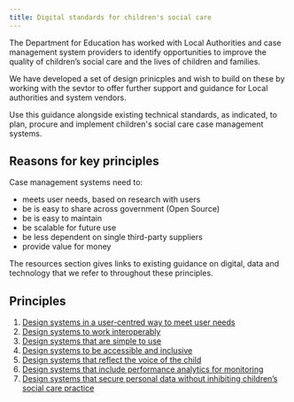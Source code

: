 ```yaml
---
title: Digital standards for children's social care
---
```


The Department for Education has worked with Local Authorities and case management system providers to identify opportunities to improve the quality of children’s social care and the lives of children and families. 

We have developed a set of design prinicples and wish to build on these by working with the sevtor to offer further support and guidance for Local authorities and system vendors. 

Use this guidance alongside existing technical standards, as indicated, to plan, procure and implement children's social care case management systems.

## Reasons for key principles

Case management systems need to:

* meets user needs, based on research with users
* be is easy to share across government (Open Source) 
* be is easy to maintain
* be scalable for future use
* be less dependent on single third-party suppliers
* provide value for money

The resources section gives links to existing guidance on digital, data and technology that we refer to throughout these principles. 

## Principles

1. [Design systems in a user-centred way to meet user needs](/principle-1)
2. [Design systems to work interoperably](/principle-2)
3. [Design systems that are simple to use](/principle-3)
4. [Design systems to be accessible and inclusive](/principle-4)
5. [Design systems that reflect the voice of the child](/principle-5)
6. [Design systems that include performance analytics for monitoring](principle-6)
7. [Design systems that secure personal data without inhibiting children’s social care practice](principle-7)
